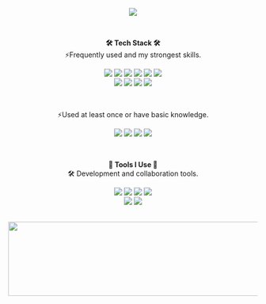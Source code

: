 <!-- ## Hi there 👋 -->

<!--
**Joeunseon/Joeunseon** is a ✨ _special_ ✨ repository because its `README.md` (this file) appears on your GitHub profile.

Here are some ideas to get you started:

- 🔭 I’m currently working on ...
- 🌱 I’m currently learning ...
- 👯 I’m looking to collaborate on ...
- 🤔 I’m looking for help with ...
- 💬 Ask me about ...
- 📫 How to reach me: ...
- 😄 Pronouns: ...
- ⚡ Fun fact: ...
-->

<p align = "center">
<img src="https://capsule-render.vercel.app/api?type=waving&color=0:c2e59c,100:64b3f4&height=300&section=header&text=Hi%20there%20👋&fontSize=70&fontColor=fff&reversal=true" />
</p>

<br>

<p align="center">
    <Strong>🛠️ Tech Stack 🛠️</Strong><br>
    ⚡Frequently used and my strongest skills.
</p>

<p align="center" display="inline-block">
    <img src="https://img.shields.io/badge/Java-ED8B00?style=for-the-badge&logo=openjdk&logoColor=white" />
    <img src="https://img.shields.io/badge/Spring-6DB33F?style=for-the-badge&logo=spring&logoColor=white" />
    <img src="https://img.shields.io/badge/springboot-6DB33F?style=for-the-badge&logo=springboot&logoColor=white">
    <img src="https://img.shields.io/badge/HTML5-E34F26?style=for-the-badge&logo=html5&logoColor=white" />
    <img src="https://img.shields.io/badge/jQuery-0769AD?style=for-the-badge&logo=jquery&logoColor=white" />
    <img src="https://img.shields.io/badge/JavaScript-F7DF1E?style=for-the-badge&logo=JavaScript&logoColor=white" />
    <br>
    <img src="https://img.shields.io/badge/MySQL-005C84?style=for-the-badge&logo=mysql&logoColor=white" />
    <img src="https://img.shields.io/badge/Oracle-F80000?style=for-the-badge&logo=Oracle&logoColor=white" />
     <img src="https://img.shields.io/badge/PostgreSQL-316192?style=for-the-badge&logo=postgresql&logoColor=white" />
     <img src="https://img.shields.io/badge/mariadb-003545?style=for-the-badge&logo=mysql&logoColor=white"/>
</p>

<br>

<p align="center">
    ⚡Used at least once or have basic knowledge.
</p>

<p align="center" display="inline-block">
    <img src="https://img.shields.io/badge/Node.js-43853D?style=for-the-badge&logo=node.js&logoColor=white" />
    <img src="https://img.shields.io/badge/Vue.js-35495E?style=for-the-badge&logo=vue.js&logoColor=4FC08D" />
    <img src="https://img.shields.io/badge/CSS3-1572B6?style=for-the-badge&logo=css3&logoColor=white" />
    <img src="https://img.shields.io/badge/redis-%23DD0031.svg?&style=for-the-badge&logo=redis&logoColor=white" />
</p>

<br>

<p align="center">
    <strong>🧰 Tools I Use 🧰</strong><br>
    🛠️ Development and collaboration tools.
</p>

<p align="center" display="inline-block">
    <img src="https://img.shields.io/badge/git-F05033.svg?style=for-the-badge&logo=git&logoColor=white" />
    <img src="https://img.shields.io/badge/GitHub-100000?style=for-the-badge&logo=github&logoColor=white" />
    <img src="https://img.shields.io/badge/Gitlab-FC6D26?style=for-the-badge&logo=gitlab&logoColor=white"/>
    <img src="https://img.shields.io/badge/Subversion-809CC9?style=for-the-badge&logo=subversion&logoColor=white"/>
    <br>
    <img src="https://img.shields.io/badge/Eclipse-2C2255?style=for-the-badge&logo=eclipseide&logoColor=white" />
    <img src="https://img.shields.io/badge/VSCode-0078D4?style=for-the-badge&logo=visual%20studio%20code&logoColor=white" />
</p>

<br>

<a href="https://github.com/devxb/gitanimals">
  <img
    src="https://render.gitanimals.org/lines/Joeunseon?pet-id=656384657395940487"
    width="1000"
    height="150"
  />
</a>
